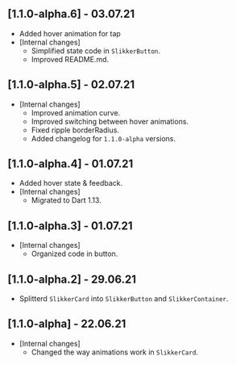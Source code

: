 ## [1.1.0-alpha.6] - 03.07.21
* Added hover animation for tap
* [Internal changes]
  - Simplified state code in `SlikkerButton`.
  - Improved README.md.

## [1.1.0-alpha.5] - 02.07.21
* [Internal changes]
  - Improved animation curve.
  - Improved switching between hover animations.
  - Fixed ripple borderRadius.
  - Added changelog for `1.1.0-alpha` versions.

## [1.1.0-alpha.4] - 01.07.21
* Added hover state & feedback.
* [Internal changes]
  - Migrated to Dart 1.13.

## [1.1.0-alpha.3] - 01.07.21
* [Internal changes]
  - Organized code in button.

## [1.1.0-alpha.2] - 29.06.21
* Splitterd `SlikkerCard` into `SlikkerButton` and `SlikkerContainer`.

## [1.1.0-alpha] - 22.06.21
* [Internal changes]
  - Changed the way animations work in `SlikkerCard`.
